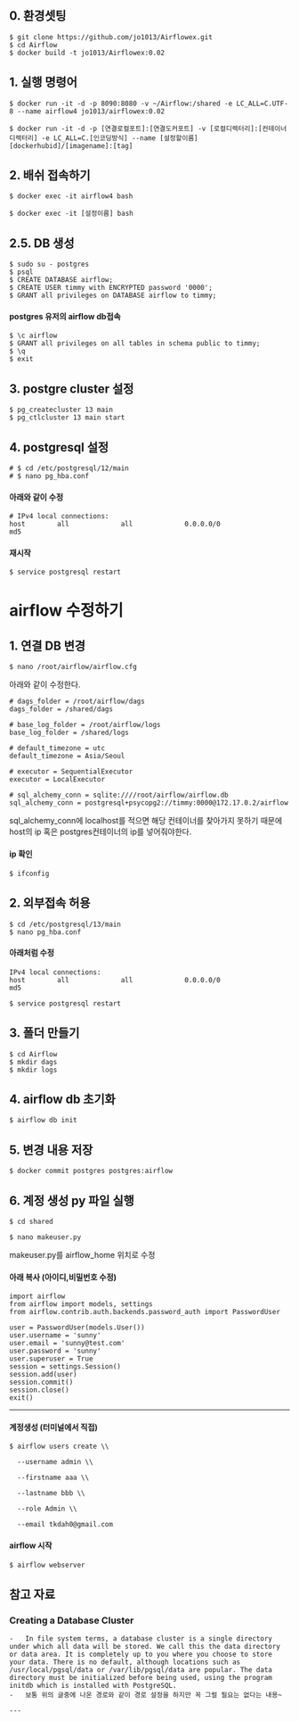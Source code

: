 ## 0\. 환경셋팅

```
$ git clone https://github.com/jo1013/Airflowex.git 
$ cd Airflow
$ docker build -t jo1013/Airflowex:0.02
```

## 1\. 실행 명령어

```
$ docker run -it -d -p 8090:8080 -v ~/Airflow:/shared -e LC_ALL=C.UTF-8 --name airflow4 jo1013/airflowex:0.02

$ docker run -it -d -p [연결로컬포트]:[연결도커포트] -v [로컬디렉터리]:[컨테이너디렉터리] -e LC_ALL=C.[인코딩방식] --name [설정할이름] [dockerhubid]/[imagename]:[tag]
```

## 2\. 배쉬 접속하기

```
$ docker exec -it airflow4 bash

$ docker exec -it [설정이름] bash
```

## 2.5. DB 생성

```
$ sudo su - postgres
$ psql
$ CREATE DATABASE airflow;
$ CREATE USER timmy with ENCRYPTED password '0000';
$ GRANT all privileges on DATABASE airflow to timmy;

```

#### postgres 유저의 airflow db접속

```
$ \c airflow
$ GRANT all privileges on all tables in schema public to timmy;
$ \q        
$ exit
```

## 3\. postgre cluster 설정

```
$ pg_createcluster 13 main 
$ pg_ctlcluster 13 main start
```

## 4\. postgresql 설정

```
# $ cd /etc/postgresql/12/main
# $ nano pg_hba.conf
```

#### 아래와 같이 수정

```
# IPv4 local connections:                                                          
host        all             all             0.0.0.0/0               md5 
```

#### 재시작

```
$ service postgresql restart
```

# airflow 수정하기

## 1\. 연결 DB 변경

```
$ nano /root/airflow/airflow.cfg

```

아래와 같이 수정한다.

```
# dags_folder = /root/airflow/dags 
dags_folder = /shared/dags 

# base_log_folder = /root/airflow/logs 
base_log_folder = /shared/logs 

# default_timezone = utc 
default_timezone = Asia/Seoul 

# executor = SequentialExecutor 
executor = LocalExecutor 

# sql_alchemy_conn = sqlite:////root/airflow/airflow.db 
sql_alchemy_conn = postgresql+psycopg2://timmy:0000@172.17.0.2/airflow

```

sql\_alchemy\_conn에 localhost를 적으면 해당 컨테이너를 찾아가지 못하기 때문에 host의 ip 혹은 postgres컨테이너의 ip를 넣어줘야한다.

#### ip 확인

```
$ ifconfig

```

## 2\. 외부접속 허용

```
$ cd /etc/postgresql/13/main
$ nano pg_hba.conf 
```

#### 아래처럼 수정

```
IPv4 local connections:                                                          
host        all             all             0.0.0.0/0               md5 
```

```
$ service postgresql restart
```

## 3\. 폴더 만들기

```
$ cd Airflow
$ mkdir dags
$ mkdir logs
```

## 4\. airflow db 초기화

```
$ airflow db init

```

## 5\. 변경 내용 저장

```
$ docker commit postgres postgres:airflow
```

## 6\. 계정 생성 py 파일 실행

```
$ cd shared

$ nano makeuser.py  
```

makeuser.py를 airflow\_home 위치로 수정

#### 아래 복사 (아이디,비밀번호 수정)

```
import airflow
from airflow import models, settings
from airflow.contrib.auth.backends.password_auth import PasswordUser

user = PasswordUser(models.User())
user.username = 'sunny'
user.email = 'sunny@test.com'
user.password = 'sunny'
user.superuser = True
session = settings.Session()
session.add(user)
session.commit()
session.close()
exit()

```

---

#### 계정생성 (터미널에서 직접)

```
$ airflow users create \\

  --username admin \\

  --firstname aaa \\

  --lastname bbb \\

  --role Admin \\

  --email tkdah0@gmail.com

```

#### airflow 시작

```
$ airflow webserver
```

## 참고 자료

### Creating a Database Cluster

```
-   In file system terms, a database cluster is a single directory under which all data will be stored. We call this the data directory or data area. It is completely up to you where you choose to store your data. There is no default, although locations such as /usr/local/pgsql/data or /var/lib/pgsql/data are popular. The data directory must be initialized before being used, using the program initdb which is installed with PostgreSQL.
-   보통 위의 글중에 나온 경로와 같이 경로 설정을 하지만 꼭 그럴 필요는 없다는 내용~

---
```

